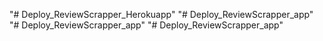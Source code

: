 "# Deploy_ReviewScrapper_Herokuapp" 
"# Deploy_ReviewScrapper_app" 
"# Deploy_ReviewScrapper_app" 
"# Deploy_ReviewScrapper_app" 
